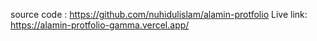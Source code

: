 source code : https://github.com/nuhidulislam/alamin-protfolio
Live link: https://alamin-protfolio-gamma.vercel.app/
